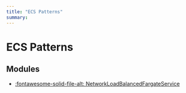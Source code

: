 ```yaml
---
title: "ECS Patterns"
summary:
---
```


ECS Patterns
===

Modules
---

- [:fontawesome-solid-file-alt:
    NetworkLoadBalancedFargateService](01-networkloadbalancedfargateservice.md)
